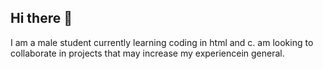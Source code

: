 ## Hi there 👋
I am a male student currently learning coding in html and c.
am looking to collaborate in projects that may increase my experiencein general.


<!--
**PrinceDavis19/PrinceDavis19** is a ✨ _special_ ✨ repository because its `README.md` (this file) appears on your GitHub profile.

Here are some ideas to get you started:

- 🔭 I’m currently not occupied on any projects but just sharpening my skills
- 🌱 I’m currently learning html and c languages
- 👯 I’m looking to collaborate on ...
- 🤔 I’m looking for help with ...
- 💬 Ask me about ...
- 📫 How to reach me: ...
- 😄 Pronouns: ...
- ⚡ Fun fact: ...
-->
